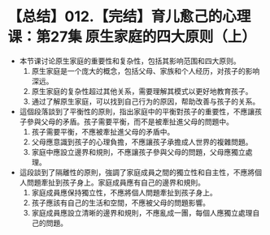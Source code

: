 # 【总结】012.【完结】育儿愈己的心理课：第27集 原生家庭的四大原则（上）

-   本节课讨论原生家庭的重要性和复杂性，包括其影响范围和四大原则。
    1.  原生家庭是一个庞大的概念，包括父母、家族和个人经历，对孩子的影响深远。
    2.  原生家庭的复杂性超过其他关系，需要理解其模式以更好地教育孩子。
    3.  通过了解原生家庭，可以找到自己行为的原因，帮助改善与孩子的关系。
-   這個段落談到了平衡性的原則，指出家庭中的平衡對孩子的重要性，不應讓孩子參與父母的矛盾。孩子需要平衡，而不是被牽扯進父母的問題中。
    1.  孩子需要平衡，不應被牽扯進父母的矛盾中。
    2.  父母應意識到孩子的心理負擔，不應讓孩子承擔成人世界的複雜問題。
    3.  家庭中應設立邊界和規則，不應讓孩子參與父母的問題，父母應獨立處理。
-   這段談到了隔離性的原則，強調了家庭成員之間的獨立性和自主性，不應將個人問題牽扯到孩子身上。家庭成員應有自己的邊界和規則。
    1.  家庭成員應保持獨立性，不應將個人問題牽扯到孩子身上。
    2.  孩子應該有自己的生活和空間，不應被父母的問題影響。
    3.  家庭成員應設立清晰的邊界和規則，不應亂成一團，每個人應獨立處理自己的問題。